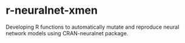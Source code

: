 # r-neuralnet-xmen
Developing R functions to automatically mutate and reproduce neural network models using CRAN-neuralnet package.
